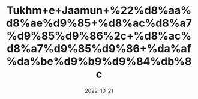 ---
title: 'Tukhm+e+Jaamun+%22%d8%aa%d8%ae%d9%85+%d8%ac%d8%a7%d9%85%d9%86%2c+%d8%ac%d8%a7%d9%85%d9%86+%da%af%da%be%d9%b9%d9%84%db%8c'
date: '2022-10-21' 
metatag: '' 
inventory: '0' 
draft: false 
# meta description 
shortDescripton: '+Dry+Jambolan+Seeds+%22+It+gives+relief+from+fatigue+and+pain+and+improves+the+immune+system.'
description: 'Seed+%d8%aa%d8%ae%d9%85++%d8%a8%db%8c%d8%ac'
longdescription: ''
featured: True
# product Price
price: '30.0'
# Product Short Description
shortDescription: '+Dry+Jambolan+Seeds+%22+It+gives+relief+from+fatigue+and+pain+and+improves+the+immune+system.'
productID: '864C4653-0C27-ED11-9968-005056B3A416'
type: 'products'
category: 'Seed+%d8%aa%d8%ae%d9%85++%d8%a8%db%8c%d8%ac' 
thumnailproduct: 'https://eraconnect.blob.core.windows.net/product-images/aminsaddiquidawakhana/864C4653-0C27-ED11-9968-005056B3A416.webp' 
images:
  - image: 'https://eraconnect.blob.core.windows.net/product-images/aminsaddiquidawakhana/864C4653-0C27-ED11-9968-005056B3A416.webp'  
Variants:
---